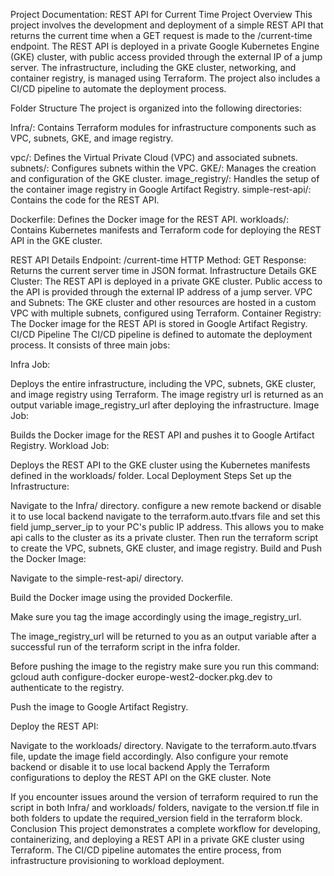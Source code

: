 Project Documentation: REST API for Current Time
Project Overview
This project involves the development and deployment of a simple REST API that returns the current time when a GET request is made to the /current-time endpoint. The REST API is deployed in a private Google Kubernetes Engine (GKE) cluster, with public access provided through the external IP of a jump server. The infrastructure, including the GKE cluster, networking, and container registry, is managed using Terraform. The project also includes a CI/CD pipeline to automate the deployment process.

Folder Structure
The project is organized into the following directories:

Infra/: Contains Terraform modules for infrastructure components such as VPC, subnets, GKE, and image registry.

vpc/: Defines the Virtual Private Cloud (VPC) and associated subnets.
subnets/: Configures subnets within the VPC.
GKE/: Manages the creation and configuration of the GKE cluster.
image_registry/: Handles the setup of the container image registry in Google Artifact Registry.
simple-rest-api/: Contains the code for the REST API.

Dockerfile: Defines the Docker image for the REST API.
workloads/: Contains Kubernetes manifests and Terraform code for deploying the REST API in the GKE cluster.

REST API Details
Endpoint: /current-time
HTTP Method: GET
Response: Returns the current server time in JSON format.
Infrastructure Details
GKE Cluster: The REST API is deployed in a private GKE cluster. Public access to the API is provided through the external IP address of a jump server.
VPC and Subnets: The GKE cluster and other resources are hosted in a custom VPC with multiple subnets, configured using Terraform.
Container Registry: The Docker image for the REST API is stored in Google Artifact Registry.
CI/CD Pipeline
The CI/CD pipeline is defined to automate the deployment process. It consists of three main jobs:

Infra Job:

Deploys the entire infrastructure, including the VPC, subnets, GKE cluster, and image registry using Terraform. The image registry url is returned as an output variable image_registry_url after deploying the infrastructure.
Image Job:

Builds the Docker image for the REST API and pushes it to Google Artifact Registry.
Workload Job:

Deploys the REST API to the GKE cluster using the Kubernetes manifests defined in the workloads/ folder.
Local Deployment Steps
Set up the Infrastructure:

Navigate to the Infra/ directory.
configure a new remote backend or disable it to use local backend
navigate to the terraform.auto.tfvars file and set this field jump_server_ip to your PC's public IP address. This allows you to make api calls to the cluster as its a private cluster.
Then run the terraform script to create the VPC, subnets, GKE cluster, and image registry.
Build and Push the Docker Image:

Navigate to the simple-rest-api/ directory.

Build the Docker image using the provided Dockerfile.

Make sure you tag the image accordingly using the image_registry_url.

The image_registry_url will be returned to you as an output variable after a successful run of the terraform script in the infra folder.

Before pushing the image to the registry make sure you run this command: gcloud auth configure-docker europe-west2-docker.pkg.dev to authenticate to the registry.

Push the image to Google Artifact Registry.

Deploy the REST API:

Navigate to the workloads/ directory.
Navigate to the terraform.auto.tfvars file, update the image field accordingly.
Also configure your remote backend or disable it to use local backend
Apply the Terraform configurations to deploy the REST API on the GKE cluster.
Note

If you encounter issues around the version of terraform required to run the script in both Infra/ and workloads/ folders, navigate to the version.tf file in both folders to update the required_version field in the terraform block.
Conclusion
This project demonstrates a complete workflow for developing, containerizing, and deploying a REST API in a private GKE cluster using Terraform. The CI/CD pipeline automates the entire process, from infrastructure provisioning to workload deployment.
